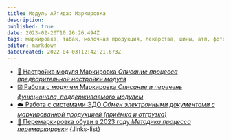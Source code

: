 ```yaml
---
title: Модуль Айтида: Маркировка
description: 
published: true
date: 2023-02-20T10:26:26.494Z
tags: маркировка, табак, молочная продукция, лекарства, шины, атп, фотоаппараты, одежда, изделия из меха
editor: markdown
dateCreated: 2022-04-03T12:42:21.673Z
---
```


-	[:wrench: Настройка модуля Маркировка *Описание процесса предварительной настройки модуля*](/marking/settings)
-	[:ballot_box_with_check: Работа с модулем Маркировка *Описание и перечень функционала, поддерживаемого модулем*](/marking/working)
-	[:cloud: Работа с системами ЭДО *Обмен электронными документами с маркированной продукцией (приёмка и отгрузка)*](/marking/edi)
-	[:boot: Перемаркировка обуви в 2023 году *Методика процесса перемаркировки*](/marking/sremark)
{.links-list}